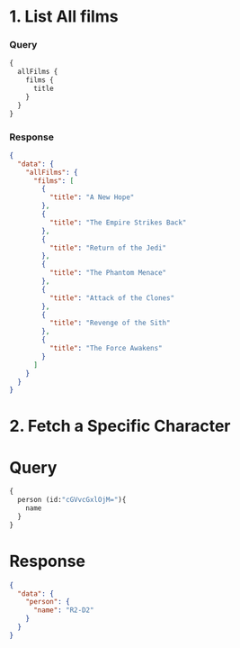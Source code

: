 # 1. List All films

### Query

```GraphQL
{
  allFilms {
    films {
      title
    }
  }
}
```

### Response

```JSON
{
  "data": {
    "allFilms": {
      "films": [
        {
          "title": "A New Hope"
        },
        {
          "title": "The Empire Strikes Back"
        },
        {
          "title": "Return of the Jedi"
        },
        {
          "title": "The Phantom Menace"
        },
        {
          "title": "Attack of the Clones"
        },
        {
          "title": "Revenge of the Sith"
        },
        {
          "title": "The Force Awakens"
        }
      ]
    }
  }
}
```

# 2. Fetch a Specific Character

# Query

```GraphQL
{
  person (id:"cGVvcGxlOjM="){
    name
  }
}
```

# Response

```JSON
{
  "data": {
    "person": {
      "name": "R2-D2"
    }
  }
}
```
